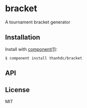 
# bracket

  A tournament bracket generator

## Installation

  Install with [component(1)](http://component.io):

    $ component install thanhdc/bracket

## API



## License

  MIT
